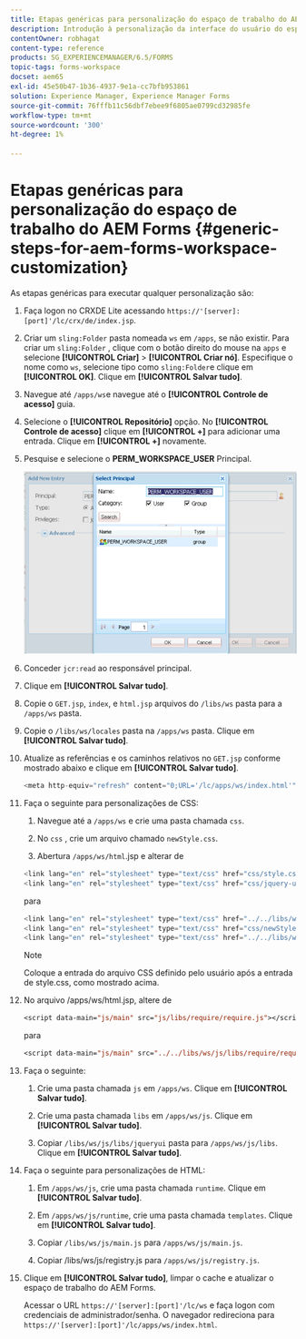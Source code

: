 ```yaml
---
title: Etapas genéricas para personalização do espaço de trabalho do AEM Forms
description: Introdução à personalização da interface do usuário do espaço de trabalho do Adobe Experience Manager Forms.
contentOwner: robhagat
content-type: reference
products: SG_EXPERIENCEMANAGER/6.5/FORMS
topic-tags: forms-workspace
docset: aem65
exl-id: 45e50b47-1b36-4937-9e1a-cc7bfb953861
solution: Experience Manager, Experience Manager Forms
source-git-commit: 76fffb11c56dbf7ebee9f6805ae0799cd32985fe
workflow-type: tm+mt
source-wordcount: '300'
ht-degree: 1%

---
```


# Etapas genéricas para personalização do espaço de trabalho do AEM Forms {#generic-steps-for-aem-forms-workspace-customization}

As etapas genéricas para executar qualquer personalização são:

1. Faça logon no CRXDE Lite acessando `https://'[server]:[port]'/lc/crx/de/index.jsp`.
1. Criar um `sling:Folder` pasta nomeada `ws` em `/apps`, se não existir. Para criar um `sling:Folder` , clique com o botão direito do mouse na `apps` e selecione **[!UICONTROL Criar]** > **[!UICONTROL Criar nó]**. Especifique o nome como `ws`, selecione tipo como `sling:Folder`e clique em **[!UICONTROL OK]**. Clique em **[!UICONTROL Salvar tudo]**.
1. Navegue até `/apps/ws`e navegue até o **[!UICONTROL Controle de acesso]** guia.
1. Selecione o **[!UICONTROL Repositório]** opção. No **[!UICONTROL Controle de acesso]** clique em **[!UICONTROL +]** para adicionar uma entrada. Clique em **[!UICONTROL +]** novamente.
1. Pesquise e selecione o **PERM_WORKSPACE_USER** Principal.

   ![Selecione PRINCIPAL PERM_WORKSPACE_USER como parte das etapas genéricas para personalizar o HTML Workspace](assets/perm_workspace_user.png)

1. Conceder `jcr:read` ao responsável principal.
1. Clique em **[!UICONTROL Salvar tudo]**.
1. Copie o `GET.jsp`, `index`, e `html.jsp` arquivos do `/libs/ws` pasta para a `/apps/ws` pasta.
1. Copie o `/libs/ws/locales` pasta na `/apps/ws` pasta. Clique em **[!UICONTROL Salvar tudo]**.
1. Atualize as referências e os caminhos relativos no `GET.jsp` conforme mostrado abaixo e clique em **[!UICONTROL Salvar tudo]**.

   ```javascript
   <meta http-equiv="refresh" content="0;URL='/lc/apps/ws/index.html'" />
   ```

1. Faça o seguinte para personalizações de CSS:

   1. Navegue até a `/apps/ws` e crie uma pasta chamada `css`.

   1. No `css` , crie um arquivo chamado `newStyle.css`.

   1. Abertura `/apps/ws/html`.jsp e alterar de

   ```javascript
   <link lang="en" rel="stylesheet" type="text/css" href="css/style.css" />
   <link lang="en" rel="stylesheet" type="text/css" href="css/jquery-ui.css"/>
   ```

   para

   ```javascript
   <link lang="en" rel="stylesheet" type="text/css" href="../../libs/ws/css/style.css" />
   <link lang="en" rel="stylesheet" type="text/css" href="css/newStyle.css" />
   <link lang="en" rel="stylesheet" type="text/css" href="../../libs/ws/css/jquery-ui.css"/>
   ```

   >[!NOTE]
   >
   >Coloque a entrada do arquivo CSS definido pelo usuário após a entrada de style.css, como mostrado acima.

1. No arquivo /apps/ws/html.jsp, altere de

   ```jsp
   <script data-main="js/main" src="js/libs/require/require.js"></script>
   ```

   para

   ```jsp
   <script data-main="js/main" src="../../libs/ws/js/libs/require/require.js"></script>
   ```

1. Faça o seguinte:

   1. Crie uma pasta chamada `js` em `/apps/ws`. Clique em **[!UICONTROL Salvar tudo]**.

   1. Crie uma pasta chamada `libs` em `/apps/ws/js`. Clique em **[!UICONTROL Salvar tudo]**.

   1. Copiar `/libs/ws/js/libs/jqueryui` pasta para `/apps/ws/js/libs`. Clique em **[!UICONTROL Salvar tudo]**.

1. Faça o seguinte para personalizações de HTML:

   1. Em `/apps/ws/js`, crie uma pasta chamada `runtime`. Clique em **[!UICONTROL Salvar tudo]**.

   1. Em `/apps/ws/js/runtime`, crie uma pasta chamada `templates`. Clique em **[!UICONTROL Salvar tudo]**.

   1. Copiar `/libs/ws/js/main.js` para `/apps/ws/js/main.js`.

   1. Copiar /libs/ws/js/registry.js para `/apps/ws/js/registry.js`.

1. Clique em **[!UICONTROL Salvar tudo]**, limpar o cache e atualizar o espaço de trabalho do AEM Forms.

   Acessar o URL `https://'[server]:[port]'/lc/ws` e faça logon com credenciais de administrador/senha. O navegador redireciona para `https://'[server]:[port]'/lc/apps/ws/index.html`.
